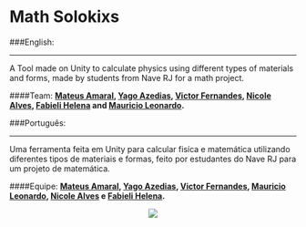 # Math Solokixs

###English:
__________
A Tool made on Unity to calculate physics using different types of materials and forms, made by students from Nave RJ for a math project.

####Team:
**[Mateus Amaral](https://github.com/gitmateusamaral), [Yago Azedias](https://github.com/yagoazedias), [Victor Fernandes](https://github.com/victorffernandes), [Nicole Alves](https://github.com/NicoleAlves), [Fabieli Helena](https://github.com/fabielihelena) and [Mauricio Leonardo](https://github.com/mauriciolfsilva).**

###Português:
__________
Uma ferramenta feita em Unity para calcular fisíca e matemática utilizando diferentes tipos de materiais e formas, feito por estudantes do Nave RJ para um projeto de matemática.

####Equipe:
**[Mateus Amaral](https://github.com/gitmateusamaral), [Yago Azedias](https://github.com/yagoazedias), [Victor Fernandes](https://github.com/victorffernandes), [Mauricio Leonardo](https://github.com/mauriciolfsilva), [Nicole Alves](https://github.com/NicoleAlves) e [Fabieli Helena](https://github.com/fabielihelena).**

<p align="center">
  <img src="http://i.imgur.com/S7dFZjw.png/">
</p>

